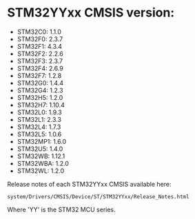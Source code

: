 # STM32YYxx CMSIS version:

  * STM32C0: 1.1.0
  * STM32F0: 2.3.7
  * STM32F1: 4.3.4
  * STM32F2: 2.2.6
  * STM32F3: 2.3.7
  * STM32F4: 2.6.9
  * STM32F7: 1.2.8
  * STM32G0: 1.4.4
  * STM32G4: 1.2.3
  * STM32H5: 1.2.0
  * STM32H7: 1.10.4
  * STM32L0: 1.9.3
  * STM32L1: 2.3.3
  * STM32L4: 1.7.3
  * STM32L5: 1.0.6
  * STM32MP1: 1.6.0
  * STM32U5: 1.4.0
  * STM32WB: 1.12.1
  * STM32WBA: 1.2.0
  * STM32WL: 1.2.0

Release notes of each STM32YYxx CMSIS available here:

`system/Drivers/CMSIS/Device/ST/STM32YYxx/Release_Notes.html`

Where 'YY' is the STM32 MCU series.
